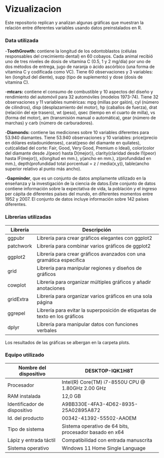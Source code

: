 # Vizualizacion

Este repositorio replican y analizan algunas gráficas que muestran la relación entre diferentes variables usando datos preinstalados en R.

### Data utilizada


-**ToothGrowth:** contiene la longitud de los odontoblastos (células responsables del crecimiento dental) en 60 cobayos. Cada animal recibió uno de tres niveles de dosis de vitamina C (0.5, 1 y 2 mg/día) por uno de dos métodos de entrega, jugo de naranja o ácido ascórbico (una forma de vitamina C y codificada como VC). Tiene 60 observaciones y 3 variables: len (longitud del diente), supp (tipo de suplemento) y dose (dosis de vitamina C).

-**mtcars:** contiene el consumo de combustible y 10 aspectos del diseño y rendimiento del automóvil para 32 automóviles (modelos 1973-74). Tiene 32 observaciones y 11 variables numéricas: mpg (millas por galón), cyl (número de cilindros), disp (desplazamiento del motor), hp (caballos de fuerza), drat (relación del eje trasero), wt (peso), qsec (tiempo en el cuarto de milla), vs (forma del motor), am (transmisión manual o automática), gear (número de marchas) y carb (número de carburadores).

-**Diamonds:** contiene las mediciones sobre 10 variables diferentes para 53.940 diamantes. Tiene 53.940 observaciones y 10 variables: price(precio en dólares estadounidenses), carat(peso del diamante en quilates), cut(calidad del corte: Fair, Good, Very Good, Premium o Ideal), color(color del diamante desde J(peor) hasta D(mejor)), clarity(claridad desde I1(peor) hasta IF(mejor)), x(longitud en mm.), y(ancho en mm.), z(profundidad en mm.), depth(profundidad total porcentual = z / media(x,y)), table(ancho superior relativo al punto más ancho).


-**Gapminder**, que es un conjunto de datos ampliamente utilizado en la enseñanza y la investigación de la ciencia de datos.Este conjunto de datos contiene información sobre la expectativa de vida, la población y el ingreso per cápita de diferentes países del mundo, en diferentes momentos entre 1952 y 2007. El conjunto de datos incluye información sobre 142 países diferentes.

### Librerias utilizadas 
| Librería | Descripción |
| --- | --- |
| ggpubr | Librería para crear gráficos elegantes con ggplot2 |
| patchwork | Librería para combinar varios gráficos de ggplot2 |
| ggplot2 | Librería para crear gráficos avanzados con una gramática específica |
| grid | Librería para manipular regiones y diseños de gráficos |
| cowplot | Librería para organizar múltiples gráficos y añadir anotaciones |
| gridExtra | Librería para organizar varios gráficos en una sola página |
| ggrepel | Librería para evitar la superposición de etiquetas de texto en los gráficos |
| dplyr | Librería para manipular datos con funciones verbales |

Los resultados de las gráficas se albergan en la carpeta plots.

### Equipo utilizado
| Nombre del dispositivo | DESKTOP-IQK1H8T |
| --- | --- |
| Procesador | Intel(R) Core(TM) i7-8550U CPU @ 1.80GHz   2.00 GHz |
| RAM instalada | 12,0 GB |
| Identificador de dispositivo | A9BB330E-4FA3-4D62-8935-25A02895A872 |
| Id. del producto | 00342-41392-55502-AAOEM |
| Tipo de sistema | Sistema operativo de 64 bits, procesador basado en x64 |
| Lápiz y entrada táctil | Compatibilidad con entrada manuscrita |
|Sistema operativo | Windows 11 Home Single Language | 



